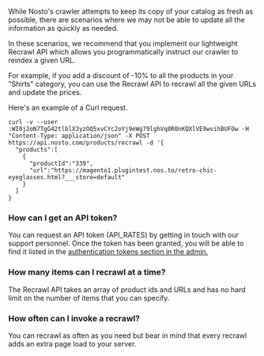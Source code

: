 While Nosto's crawler attempts to keep its copy of your catalog as fresh as possible, there are scenarios where we may not be able to update all the information as quickly as needed.

In these scenarios, we recommend that you implement our lightweight Recrawl API which allows you programmatically instruct our crawler to reindex a given URL.

For example, if you add a discount of -10% to all the products in your "Shirts" category, you can use the Recrawl API to recrawl all the given URLs and update the prices.

Here's an example of a Curl request.

```
curl -v --user :WI0j2oN7TgG42tlblX3yzOQ5xvCYc2oYj9eWg79lghVq8R0nKQXlVE9wvihBUFOw -H "Content-Type: application/json" -X POST https://api.nosto.com/products/recrawl -d '{  
  "products":[  
    {  
      "productId":"339",
      "url":"https://magento1.plugintest.nos.to/retro-chic-eyeglasses.html?___store=default"
    }
  ]
}
```

### How can I get an API token?

You can request an API token (API_RATES) by getting in touch with our support personnel. Once the token has been granted, you will be able to find it listed in the [authentication tokens section in the admin.](https://help.nosto.com/settings-and-troubleshooting-faq/settings-authentication-tokens)

### How many items can I recrawl at a time?

The Recrawl API takes an array of product ids and URLs and has no hard limit on the number of items that you can specify.

### How often can I invoke a recrawl?

You can recrawl as often as you need but bear in mind that every recrawl adds an extra page load to your server.